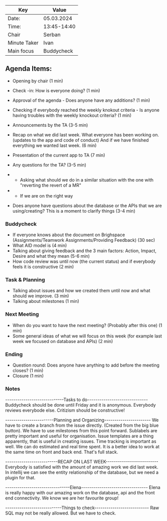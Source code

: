  Key | Value |
| --- | --- |
| Date: | 05.03.2024 |
| Time: | 13:45-14:40 |
| Chair | Serban |
| Minute Taker | Ivan |
|Main focus | Buddycheck |
<h2> Agenda Items: </h2>

- Opening by chair (1 min)
- Check -in: How is everyone doing? (1 min)
- Approval of the agenda - Does anyone have any additions? (1 min)
- Checking if everybody reached the weekly knokout criteria - Is anyone having troubles with the weekly knockout criteria? (1 min)
- Announcements by the TA (3-5 min)
- Recap on what we did last week. What everyone has been working on.(updates to the app and code of conduct) And if we have finished everything we wanted last week. (6 min)
- Presentation of the current app to TA (7 min)

- Any questions for the TA? (3-5 min)
- - Asking what should we do in a similar situation with the one with "reverting the revert of a MR"
- - If we are on the right way
- Does anyone have questions about the database or the APIs that we are using/creating? This is a moment to clarify things (3-4 min)
<h3> Buddycheck </h3>

- If everyone knows about the document on Brighspace (Assignments/Teamwork Assignments/Providing Feedback) (30 sec)
- What AID model is (4 min)
- Talking about giving feedback and the 3 main factors: Action, Impact, Desire and what they mean (5-6 min)
- How code review was until now (the current status) and if everybody feels it is constructive (2 min)
<h3>Task & Planning </h3>

- Talking about issues and how we created them until now and what should we improve. (3 min)
- Talking about milestones (1 min)
<h3> Next Meeting </h3>

- When do you want to have the next meeting? (Probably after this one) (1 min)
- Some general ideas of what we will focus on this week (for example last week we focused on database and APIs) (2 min)
<h3> Ending </h3>

- Question round: Does anyone have anything to add before the meeting closes? (1 min)
- Closure (1 min)

<h3> Notes </h3>

-----------------------------Tasks to do------------------------------
Buddycheck should be done until Friday and it is anonymous. Everybody 
reviews everybode else. Critizism should be constructive!

------------------------Planning and Organizing-----------------------
We have to create a branch from the issue directly. (Created from the 
big blue button). We have to use milestones from this point forward. 
Sublabels are pretty important and useful for organisation. 
Issue templates are a thing apparently, that is useful in creating issues.
Time tracking is important as well. We can do estimated and real time spent.
It is a better idea to work at the same time on front and back end. That's full stack.

--------------------------RECAP ON LAST WEEK-------------------------- 
Everybody is satisfied with the amount of amazing work we did last week. 
In intellij we can see the entity relationship of the database, but we 
need a plugin for that.

--------------------------------Elena---------------------------------
Elena is really happy with our amazing work on the database, api and 
the front end connectivity. We know we are her favourite group!

----------------------------Things to check---------------------------
Raw SQL may not be really allowed. But we have to check. 































